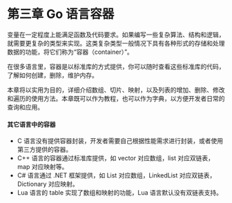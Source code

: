 # 第三章 Go 语言容器

变量在一定程度上能满足函数及代码要求。如果编写一些复杂算法、结构和逻辑，就需要更复杂的类型来实现。这类复杂类型一般情况下具有各种形式的存储和处理数据的功能，将它们称为“容器（container）”。

在很多语言里，容器是以标准库的方式提供，你可以随时查看这些标准库的代码，了解如何创建，删除，维护内存。

本章将以实用为目的，详细介绍数组、切片、映射，以及列表的增加、删除、修改和遍历的使用方法。本章既可以作为教程，也可以作为字典，以方便开发者日常的查询和应用。

#### 其它语言中的容器

*   C 语言没有提供容器封装，开发者需要自己根据性能需求进行封装，或者使用第三方提供的容器。
*   C++ 语言的容器通过标准库提供，如 vector 对应数组，list 对应双链表，map 对应映射等。
*   C# 语言通过 .NET 框架提供，如 List 对应数组，LinkedList 对应双链表，Dictionary 对应映射。
*   Lua 语言的 table 实现了数组和映射的功能，Lua 语言默认没有双链表支持。